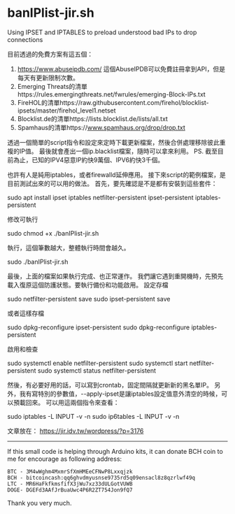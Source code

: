 # banIPlist-jir.sh
Using IPSET and IPTABLES to preload understood bad IPs to drop connections

目前透過的免費方案有這五個：
1. https://www.abuseipdb.com/ 這個AbuseIPDB可以免費註冊拿到API，但是每天有更新限制次數。
2. Emerging Threats的清單https://rules.emergingthreats.net/fwrules/emerging-Block-IPs.txt
3. FireHOL的清單https://raw.githubusercontent.com/firehol/blocklist-ipsets/master/firehol_level1.netset
4. Blocklist.de的清單https://lists.blocklist.de/lists/all.txt
5. Spamhaus的清單https://www.spamhaus.org/drop/drop.txt

透過一個簡單的script指令和設定來定時下載更新檔案，然後合併處理移除彼此重複的IP值。
最後就會產出一個ip.blacklist檔案，隨時可以拿來利用。
PS. 截至目前為止，已知的IPV4惡意IP約快9萬個、IPV6約快3千個。

也許有人是純用iptables，或者firewalld延伸應用。
接下來script的範例檔案，是目前測試出來的可以用的做法。
首先，要先確認是不是都有安裝到這些套件：

sudo apt install ipset iptables netfilter-persistent ipset-persistent iptables-persistent

修改可執行

sudo chmod +x ./banIPlist-jir.sh

執行，這個筆數越大，整體執行時間會越久。

sudo ./banIPlist-jir.sh

最後，上面的檔案如果執行完成、也正常運作。
我們讓它遇到重開機時，先預先載入復原這個防護狀態。要執行備份和功能啟用。
設定存檔

sudo netfilter-persistent save
sudo ipset-persistent save

或者這樣存檔

sudo dpkg-reconfigure ipset-persistent
sudo dpkg-reconfigure iptables-persistent

啟用和檢查

sudo systemctl enable netfilter-persistent
sudo systemctl start netfilter-persistent
sudo systemctl status netfilter-persistent

然後，有必要好用的話，可以寫到crontab，固定間隔就更新新的黑名單IP。
另外，我有寫特別的參數值，--apply-ipset是讓iptables設定值意外清空的時候，可以預載回來。
可以用這兩個指令來查看：

sudo iptables -L INPUT -v -n
sudo ip6tables -L INPUT -v -n



文章放在：
https://jir.idv.tw/wordpress/?p=3176

****
If this small code is helping through Arduino kits, it can donate BCH coin to me for encourage as following address:

    BTC - 3M4wWghm4MxmrSfXmHMEeCFNwP8Lxxqjzk
    BCH - bitcoincash:qq6ghvdmyusnse9735rd5q09ensacl8z8qzrlwf49q
    LTC - MR6HaFkfkmsfifX3jWu7xz33dULGotVUWB
    DOGE- DGEFd3AAfJrBuaUwc4P6R2ZT754Jon9fQ7

Thank you very much.
